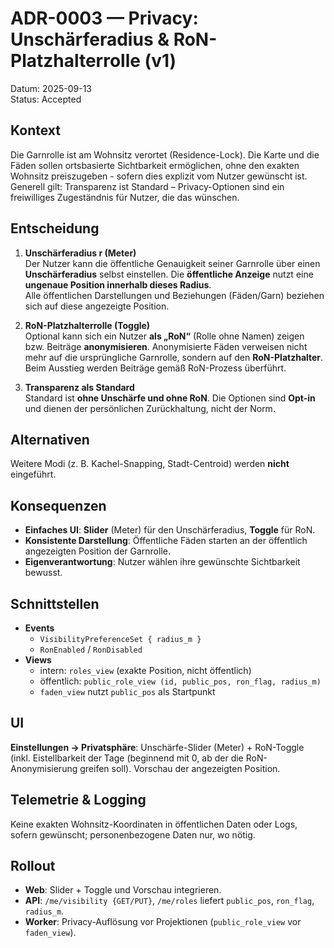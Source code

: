 # ADR-0003 — Privacy: Unschärferadius & RoN-Platzhalterrolle (v1)
Datum: 2025-09-13  
Status: Accepted

## Kontext
Die Garnrolle ist am Wohnsitz verortet (Residence-Lock). Die Karte und die Fäden sollen ortsbasierte Sichtbarkeit ermöglichen, ohne den exakten Wohnsitz preiszugeben - sofern dies explizit vom Nutzer gewünscht ist. Generell gilt: Transparenz ist Standard – Privacy-Optionen sind ein freiwilliges Zugeständnis für Nutzer, die das wünschen.

## Entscheidung
1) **Unschärferadius r (Meter)**  
   Der Nutzer kann die öffentliche Genauigkeit seiner Garnrolle über einen **Unschärferadius** selbst einstellen. Die **öffentliche Anzeige** nutzt eine **ungenaue Position innerhalb dieses Radius**.  
   Alle öffentlichen Darstellungen und Beziehungen (Fäden/Garn) beziehen sich auf diese angezeigte Position.

2) **RoN-Platzhalterrolle (Toggle)**  
   Optional kann sich ein Nutzer **als „RoN“** (Rolle ohne Namen) zeigen bzw. Beiträge **anonymisieren**. Anonymisierte Fäden verweisen nicht mehr auf die ursprüngliche Garnrolle, sondern auf den **RoN-Platzhalter**. Beim Ausstieg werden Beiträge gemäß RoN-Prozess überführt.

3) **Transparenz als Standard**  
   Standard ist **ohne Unschärfe und ohne RoN**. Die Optionen sind **Opt-in** und dienen der persönlichen Zurückhaltung, nicht der Norm.

## Alternativen
Weitere Modi (z. B. Kachel-Snapping, Stadt-Centroid) werden **nicht** eingeführt.

## Konsequenzen
- **Einfaches UI**: **Slider** (Meter) für den Unschärferadius, **Toggle** für RoN.  
- **Konsistente Darstellung**: Öffentliche Fäden starten an der öffentlich angezeigten Position der Garnrolle.  
- **Eigenverantwortung**: Nutzer wählen ihre gewünschte Sichtbarkeit bewusst.

## Schnittstellen
- **Events**  
  - `VisibilityPreferenceSet { radius_m }`  
  - `RonEnabled` / `RonDisabled`
- **Views**  
  - intern: `roles_view` (exakte Position, nicht öffentlich)  
  - öffentlich: `public_role_view (id, public_pos, ron_flag, radius_m)`  
  - `faden_view` nutzt `public_pos` als Startpunkt

## UI
**Einstellungen → Privatsphäre**: Unschärfe-Slider (Meter) + RoN-Toggle (inkl. Eistellbarkeit der Tage (beginnend mit 0, ab der die RoN-Anonymisierung greifen soll). Vorschau der angezeigten Position.

## Telemetrie & Logging
Keine exakten Wohnsitz-Koordinaten in öffentlichen Daten oder Logs, sofern gewünscht; personenbezogene Daten nur, wo nötig.

## Rollout
- **Web**: Slider + Toggle und Vorschau integrieren.  
- **API**: `/me/visibility {GET/PUT}`, `/me/roles` liefert `public_pos`, `ron_flag`, `radius_m`.  
- **Worker**: Privacy-Auflösung vor Projektionen (`public_role_view` vor `faden_view`).